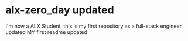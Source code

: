 # alx-zero_day updated
I'm now a ALX Student, this is my first repository as a full-stack engineer updated
MY first readme updated
